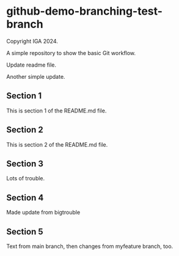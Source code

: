 # github-demo-branching-test-branch

Copyright IGA 2024.

A simple repository to show the basic Git workflow.

Update readme file.

Another simple update.

## Section 1
This is section 1 of the README.md file.

## Section 2
This is section 2 of the README.md file.

## Section 3
Lots of trouble.

## Section 4
Made update from bigtrouble

## Section 5
Text from main branch, then changes from myfeature branch, too.